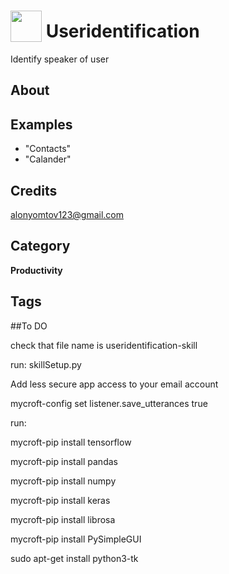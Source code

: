 # <img src="https://raw.githack.com/FortAwesome/Font-Awesome/master/svgs/solid/robot.svg" card_color="#40DBB0" width="50" height="50" style="vertical-align:bottom"/> Useridentification
Identify speaker of user

## About


## Examples
* "Contacts"
* "Calander"

## Credits
alonyomtov123@gmail.com

## Category
**Productivity**

## Tags

##To DO

check that file name is useridentification-skill

run: skillSetup.py

Add less secure app access to your email account

mycroft-config set listener.save_utterances true

run:

mycroft-pip install tensorflow

mycroft-pip install pandas

mycroft-pip install numpy

mycroft-pip install keras

mycroft-pip install librosa

mycroft-pip install PySimpleGUI

sudo apt-get install python3-tk
